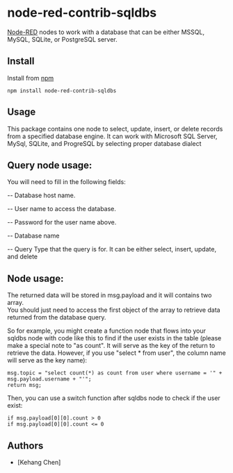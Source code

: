 node-red-contrib-sqldbs
=========================
[Node-RED](http://nodered.org) nodes to work with a database 
that can be either MSSQL, MySQL, SQLite, or PostgreSQL server.

Install
-------
Install from [npm](http://npmjs.org)
```
npm install node-red-contrib-sqldbs
```

Usage
-----
This package contains one node to select, update, insert, or delete records from a specified database engine.  It can 
work with Microsoft SQL Server, MySql, SQLite, and ProgreSQL by selecting proper database dialect


Query node usage:
-----------------

You will need to fill in the following fields:

-- Database host name.

-- User name to access the database.

-- Password for the user name above.

-- Database name

-- Query Type that the query is for.  It can be either select, insert, update, and delete


Node usage:
------------------

The returned data will be stored in msg.payload and it will contains two array.  
You should just need to access the first object of the array to retrieve data
returned from the database query.  

So for example, you might create a function node that flows into your sqldbs node
with code like this to find if the user exists in the table (please make a special
note to "as count".  It will serve as the key of the return to retrieve the data. 
However, if you use "select * from user", the column name will serve as the key
name):

```
msg.topic = "select count(*) as count from user where username = '" + msg.payload.username + "'";
return msg;
```

Then, you can use a switch function after sqldbs node to check if the user exist:

```
if msg.payload[0][0].count > 0 
if msg.payload[0][0].count <= 0
```

Authors
-------
* [Kehang Chen]
